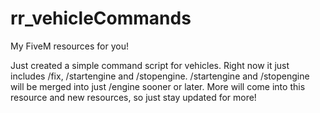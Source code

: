 # rr_vehicleCommands
My FiveM resources for you!

Just created a simple command script for vehicles. Right now it just includes /fix, /startengine and /stopengine. /startengine and
/stopengine will be merged into just /engine sooner or later. More will come into this resource and new resources, so just stay updated for more!
